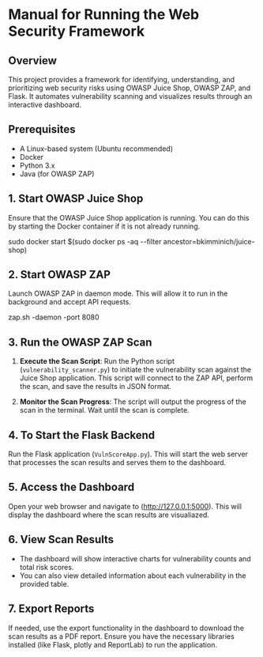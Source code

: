 # Manual for Running the Web Security Framework

## Overview

This project provides a framework for identifying, understanding, and prioritizing web security risks using OWASP Juice Shop,
 OWASP ZAP, and Flask. It automates vulnerability scanning and visualizes results through an interactive dashboard.

## Prerequisites

- A Linux-based system (Ubuntu recommended)
- Docker
- Python 3.x
- Java (for OWASP ZAP)

## 1. Start OWASP Juice Shop

Ensure that the OWASP Juice Shop application is running. You can do this by starting the Docker container if it is not already running.

sudo docker start $(sudo docker ps -aq --filter ancestor=bkimminich/juice-shop)

## 2. Start OWASP ZAP

Launch OWASP ZAP in daemon mode. This will allow it to run in the background and accept API requests.

zap.sh -daemon -port 8080

## 3. Run the OWASP ZAP Scan

1. **Execute the Scan Script**: 
 Run the Python script (`vulnerability_scanner.py`) to initiate the vulnerability scan against the Juice Shop application.
 This script will connect to the ZAP API, perform the scan, and save the results in JSON format.

2. **Monitor the Scan Progress**: 
 The script will output the progress of the scan in the terminal. Wait until the scan is complete.

## 4. To Start the Flask Backend

Run the Flask application (`VulnScoreApp.py`). This will start the web server that processes the scan results and serves
them to the dashboard.

## 5. Access the Dashboard

Open your web browser and navigate to (http://127.0.0.1:5000). This will display the dashboard where the scan results are visualiazed.

## 6. View Scan Results

- The dashboard will show interactive charts for vulnerability counts and total risk scores.
- You can also view detailed information about each vulnerability in the provided table.

## 7. Export Reports

If needed, use the export functionality in the dashboard to download the scan results as a PDF report.
Ensure you have the necessary libraries installed (like Flask, plotly and ReportLab) to run the application.
